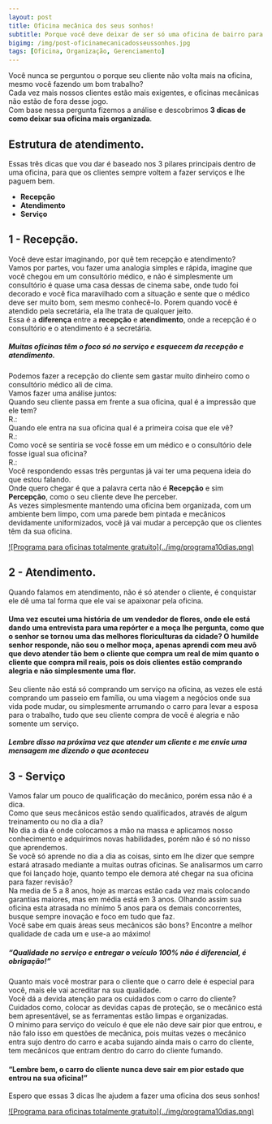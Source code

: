 ```yaml
---  
layout: post
title: Oficina mecânica dos seus sonhos!  
subtitle: Porque você deve deixar de ser só uma oficina de bairro para ser a melhor oficina do bairro.  
bigimg: /img/post-oficinamecanicadosseussonhos.jpg  
tags: [Oficina, Organização, Gerenciamento]  
--- 
```

  
Você nunca se perguntou o porque seu cliente não volta mais na oficina, mesmo você fazendo um bom trabalho?  
Cada vez mais nossos clientes estão mais exigentes, e oficinas mecânicas não estão de fora desse jogo.  
Com base nessa pergunta fizemos a análise e descobrimos **3 dicas de como deixar sua oficina mais organizada**.  
  
## Estrutura de atendimento.  
Essas três dicas que vou dar é baseado nos 3 pilares principais dentro de uma oficina, para que os clientes sempre voltem a fazer serviços e lhe paguem bem.  
  
- **Recepção**  
- **Atendimento**  
- **Serviço**  
  
## 1 - Recepção.  
  
Você deve estar imaginando, por quê tem recepção e atendimento?  
Vamos por partes, vou fazer uma analogia simples e rápida, imagine que você chegou em um consultório médico, e não é simplesmente um consultório é quase uma casa dessas de cinema sabe, onde tudo foi decorado e você fica maravilhado com a situação e sente que o médico deve ser muito bom, sem mesmo conhecê-lo. Porem quando você é atendido pela secretária, ela lhe trata de qualquer jeito.  
Essa é a **diferença** entre a **recepção** e **atendimento**, onde a recepção é o consultório e o atendimento é a secretária.  
##### Muitas oficinas têm o foco só no serviço e esquecem da recepção e atendimento.  
Podemos fazer a recepção do cliente sem gastar muito dinheiro como o consultório médico ali de cima.  
Vamos fazer uma análise juntos:  
Quando seu cliente passa em frente a sua oficina, qual é a impressão que ele tem?  
R.:  
Quando ele entra na sua oficina qual é a primeira coisa que ele vê?  
R.:  
Como você se sentiria se você fosse em um médico e o consultório dele fosse igual sua oficina?  
R.:  
Você respondendo essas três perguntas já vai ter uma pequena ideia do que estou falando.  
Onde quero chegar é que a palavra certa não é **Recepção** e sim **Percepção**, como o seu cliente deve lhe perceber.  
As vezes simplesmente mantendo uma oficina bem organizada, com um ambiente bem limpo, com uma parede bem pintada e mecânicos devidamente uniformizados, você já vai mudar a percepção que os clientes têm da sua oficina.  

<a href="http://app.griffooficinas.com.br" target="_blank">
![Programa para oficinas totalmente gratuito](../img/programa10dias.png)
</a>

## 2 - Atendimento.  
Quando falamos em atendimento, não é só atender o cliente, é conquistar ele dê uma tal forma que ele vai se apaixonar pela oficina.  
#### Uma vez escutei uma história de um vendedor de flores, onde ele está dando uma entrevista para uma repórter e a moça lhe pergunta, como que o senhor se tornou uma das melhores floriculturas da cidade? O humilde senhor responde, não sou o melhor moça, apenas aprendi com meu avô que devo atender tão bem o cliente que compra um real de mim quanto o cliente que compra mil reais, pois os dois clientes estão comprando alegria e não simplesmente uma flor.  
Seu cliente não está só comprando um serviço na oficina, as vezes ele está comprando um passeio em família, ou uma viagem a negócios onde sua vida pode mudar, ou simplesmente arrumando o carro para levar a esposa para o trabalho, tudo que seu cliente compra de você é alegria e não somente um serviço.  
##### Lembre disso na próxima vez que atender um cliente e me envie uma mensagem me dizendo o que aconteceu  
## 3 - Serviço  
Vamos falar um pouco de qualificação do mecânico, porém essa não é a dica.  
Como que seus mecânicos estão sendo qualificados, através de algum treinamento ou no dia a dia?  
No dia a dia é onde colocamos a mão na massa e aplicamos nosso conhecimento e adquirimos novas habilidades, porém não é só no nisso que aprendemos.  
Se você só aprende no dia a dia as coisas, sinto em lhe dizer que sempre estará atrasado mediante a muitas outras oficinas. Se analisarmos um carro que foi lançado hoje, quanto tempo ele demora até chegar na sua oficina para fazer revisão?  
Na media de 5 a 8 anos, hoje as marcas estão cada vez mais colocando garantias maiores, mas em média está em 3 anos. Olhando assim sua oficina esta atrasada no mínimo 5 anos para os demais concorrentes, busque sempre inovação e foco em tudo que faz.  
Você sabe em quais áreas seus mecânicos são bons? Encontre a melhor qualidade de cada um e use-a ao máximo!  
  
##### “Qualidade no serviço e entregar o veículo 100% não é diferencial, é obrigação!”  
  
Quanto mais você mostrar para o cliente que o carro dele é especial para você, mais ele vai acreditar na sua qualidade.  
Você dá a devida atenção para os cuidados com o carro do cliente?  
Cuidados como, colocar as devidas capas de proteção, se o mecânico está bem apresentável, se as ferramentas estão limpas e organizadas.  
O mínimo para serviço do veículo é que ele não deve sair pior que entrou, e não falo isso em questões de mecânica, pois muitas vezes o mecânico entra sujo dentro do carro e acaba sujando ainda mais o carro do cliente, tem mecânicos que entram dentro do carro do cliente fumando.  
  
#### “Lembre bem, o carro do cliente nunca deve sair em pior estado que entrou na sua oficina!”

Espero que essas 3 dicas lhe ajudem a fazer uma oficina dos seus sonhos!

<a href="http://app.griffooficinas.com.br" target="_blank">
![Programa para oficinas totalmente gratuito](../img/programa10dias.png)
</a>